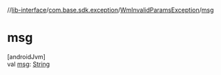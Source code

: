 //[lib-interface](../../../index.md)/[com.base.sdk.exception](../index.md)/[WmInvalidParamsException](index.md)/[msg](msg.md)

# msg

[androidJvm]\
val [msg](msg.md): [String](https://kotlinlang.org/api/latest/jvm/stdlib/kotlin/-string/index.html)
